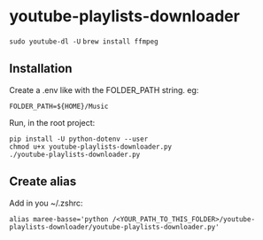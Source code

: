 # youtube-playlists-downloader

`sudo youtube-dl -U`
`brew install ffmpeg`

## Installation
Create a .env like with the FOLDER_PATH string. eg:  

```.env
FOLDER_PATH=${HOME}/Music
```

Run, in the root project:
```
pip install -U python-dotenv --user
chmod u+x youtube-playlists-downloader.py
./youtube-playlists-downloader.py
```

## Create alias
Add in you ~/.zshrc:
```
alias maree-basse='python /<YOUR_PATH_TO_THIS_FOLDER>/youtube-playlists-downloader/youtube-playlists-downloader.py'
```